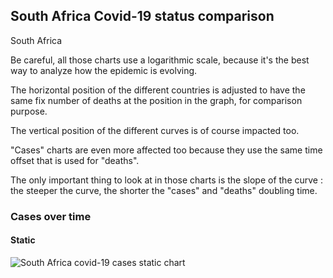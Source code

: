 ## South Africa Covid-19 status comparison 

South Africa



Be careful, all those charts use a logarithmic scale, because it's the best way to analyze how the epidemic is evolving.
 
The horizontal position of the different countries is adjusted to have the same fix number of deaths at the position in the graph, for comparison purpose.

The vertical position of the different curves is of course impacted too.

"Cases" charts are even more affected too because they use the same time offset that is used for "deaths".

The only important thing to look at in those charts is the slope of the curve : the steeper the curve, the shorter the "cases" and "deaths" doubling time.



 
### Cases over time
 
#### Static
![South Africa covid-19 cases static chart](https://raw.githubusercontent.com/madlag/coronavirus_study/master/notebooks/graphs/2020-03-20/countries/South_Africa/2020-03-20_South_Africa_deaths.png "South Africa covid-19 cases static chart")   

